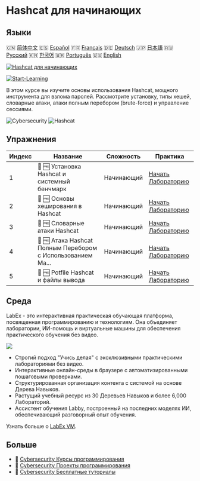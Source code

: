 # Hashcat для начинающих

## Языки

🇨🇳 [简体中文](README_zh.md) 🇪🇸 [Español](README_es.md) 🇫🇷 [Français](README_fr.md) 🇩🇪 [Deutsch](README_de.md) 🇯🇵 [日本語](README_ja.md) 🇷🇺 [Русский](README_ru.md) 🇰🇷 [한국어](README_ko.md) 🇧🇷 [Português](README_pt.md) 🇺🇸 [English](README.md) 

[![Hashcat для начинающих](https://cover-creator.labex.io/hashcat-for-beginners.png?lang=ru)](https://labex.io/ru/courses/hashcat-for-beginners)

[![Start-Learning](https://img.shields.io/badge/Start-Learning-whitesmoke?style=for-the-badge)](https://labex.io/ru/courses/hashcat-for-beginners)

В этом курсе вы изучите основы использования Hashcat, мощного инструмента для взлома паролей. Рассмотрите установку, типы хешей, словарные атаки, атаки полным перебором (brute-force) и управление сессиями.

![Cybersecurity](https://img.shields.io/badge/Cybersecurity-whitesmoke?style=for-the-badge&logo=cybersecurity)
![Hashcat](https://img.shields.io/badge/Hashcat-whitesmoke?style=for-the-badge&logo=hashcat)


## Упражнения

|   Индекс | Название                                                    | Сложность   | Практика                                                                                                                              |
|----------|-------------------------------------------------------------|-------------|---------------------------------------------------------------------------------------------------------------------------------------|
|        1 | 📖 🆓 Установка Hashcat и системный бенчмарк                | Начинающий  | <a target='_blank' href='https://labex.io/ru/tutorials/linux-hashcat-installation-and-system-benchmark-632570'>Начать Лабораторию</a> |
|        2 | 📖 🆓 Основы хеширования в Hashcat                          | Начинающий  | <a target='_blank' href='https://labex.io/ru/tutorials/linux-hashcat-hashing-fundamentals-632569'>Начать Лабораторию</a>              |
|        3 | 📖 🆓 Словарные атаки Hashcat                               | Начинающий  | <a target='_blank' href='https://labex.io/ru/tutorials/linux-hashcat-dictionary-attacks-632568'>Начать Лабораторию</a>                |
|        4 | 📖 🆓 Атака Hashcat Полным Перебором с Использованием Ма... | Начинающий  | <a target='_blank' href='https://labex.io/ru/tutorials/linux-hashcat-brute-force-with-mask-attacks-632567'>Начать Лабораторию</a>     |
|        5 | 📖 🆓 Potfile Hashcat и файлы вывода                        | Начинающий  | <a target='_blank' href='https://labex.io/ru/tutorials/linux-hashcat-potfiles-and-output-files-632571'>Начать Лабораторию</a>         |

## Среда

LabEx - это интерактивная практическая обучающая платформа, посвященная программированию и технологиям. Она объединяет лаборатории, ИИ-помощь и виртуальные машины для обеспечения практического обучения без видео.

![](https://tutorial-screenshot.getvm.io/images/vm-1725247253.png)

- Строгий подход "Учись делая" с эксклюзивными практическими лабораториями без видео.
- Интерактивные онлайн-среды в браузере с автоматизированными пошаговыми проверками.
- Структурированная организация контента с системой на основе Дерева Навыков.
- Растущий учебный ресурс из 30 Деревьев Навыков и более 6,000 Лабораторий.
- Ассистент обучения Labby, построенный на последних моделях ИИ, обеспечивающий разговорный опыт обучения.

Узнать больше о [LabEx VM](https://support.labex.io/using-labex/virtual-machine).

## Больше

- 🔗 [Cybersecurity Курсы программирования](https://github.com/labex-labs/awesome-programming-courses)
- 🔗 [Cybersecurity Проекты программирования](https://github.com/labex-labs/awesome-programming-projects)
- 🔗 [Cybersecurity Бесплатные туториалы](https://github.com/labex-labs/cybersecurity-free-tutorials)

